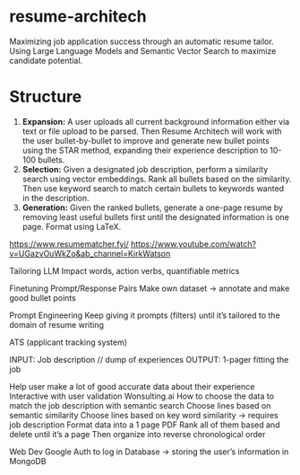 # resume-architech
Maximizing job application success through an automatic resume tailor. Using Large Language Models and Semantic Vector Search to maximize candidate potential.

# Structure

1. **Expansion:** A user uploads all current background information either via text or file upload to be parsed. Then Resume Architech will work with the user bullet-by-bullet to improve and generate new bullet points using the STAR method, expanding their experience description to 10-100 bullets.
2. **Selection:** Given a designated job description, perform a similarity search using vector embeddings. Rank all bullets based on the similarity. Then use keyword search to match certain bullets to keywords wanted in the description.
3. **Generation:** Given the ranked bullets, generate a one-page resume by removing least useful bullets first until the designated information is one page. Format using LaTeX.

https://www.resumematcher.fyi/
https://www.youtube.com/watch?v=UGazvOuWkZo&ab_channel=KirkWatson


Tailoring
  LLM
  Impact words, action verbs, quantifiable metrics

Finetuning
  Prompt/Response Pairs
  Make own dataset → annotate and make good bullet points

Prompt Engineering
  Keep giving it prompts (filters) until it’s tailored to the domain of resume writing

ATS (applicant tracking system)

INPUT: Job description // dump of experiences
OUTPUT: 1-pager fitting the job

Help user make a lot of good accurate data about their experience
  Interactive with user validation
  Wonsulting.ai
How to choose the data to match the job description with semantic search
  Choose lines based on semantic similarity
  Choose lines based on key word similarity -> requires job description
Format data into a 1 page PDF
  Rank all of them based and delete until it’s a page
  Then organize into reverse chronological order

Web Dev
  Google Auth to log in
  Database -> storing the user’s information in MongoDB
